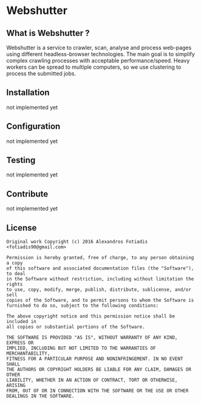 # Webshutter

## What is Webshutter ? 

Webshutter is a service to crawler, scan, analyse and process web-pages using different headless-browser technologies. The main goal is to simplify complex crawling processes with acceptable performance/speed. Heavy workers can be spread to multiple computers, so we use clustering to process the submitted jobs.

## Installation

not implemented yet

## Configuration

not implemented yet

## Testing

not implemented yet

## Contribute

not implemented yet

## License

    Original work Copyright (c) 2016 Alexandros Fotiadis <fotiadis90@gmail.com>

    Permission is hereby granted, free of charge, to any person obtaining a copy
    of this software and associated documentation files (the "Software"), to deal
    in the Software without restriction, including without limitation the rights
    to use, copy, modify, merge, publish, distribute, sublicense, and/or sell
    copies of the Software, and to permit persons to whom the Software is
    furnished to do so, subject to the following conditions:

    The above copyright notice and this permission notice shall be included in
    all copies or substantial portions of the Software.

    THE SOFTWARE IS PROVIDED "AS IS", WITHOUT WARRANTY OF ANY KIND, EXPRESS OR
    IMPLIED, INCLUDING BUT NOT LIMITED TO THE WARRANTIES OF MERCHANTABILITY,
    FITNESS FOR A PARTICULAR PURPOSE AND NONINFRINGEMENT. IN NO EVENT SHALL
    THE AUTHORS OR COPYRIGHT HOLDERS BE LIABLE FOR ANY CLAIM, DAMAGES OR OTHER
    LIABILITY, WHETHER IN AN ACTION OF CONTRACT, TORT OR OTHERWISE, ARISING
    FROM, OUT OF OR IN CONNECTION WITH THE SOFTWARE OR THE USE OR OTHER
    DEALINGS IN THE SOFTWARE.
